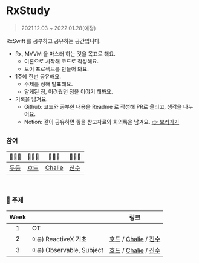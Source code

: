 # RxStudy

> 2021.12.03 ~ 2022.01.28(예정)

RxSwift 를 공부하고 공유하는 공간입니다.

- Rx, MVVM 을 마스터 하는 것을 목표로 해요.
  - 이론으로 시작해 코드로 작성해요.
  - 토이 프로젝트를 만들어 봐요.
- 1주에 한번 공유해요.
  - 주제를 정해 발표해요.
  - 알게된 점, 어려웠던 점을 이야기 해봐요.
- 기록을 남겨요.
  - Github: 코드와 공부한 내용을 Readme 로 작성해 PR로 올리고, 생각을 나누어요.
  - Notion: 같이 공유하면 좋을 참고자료와 회의록을 남겨요. [👉 보러가기](https://cookie-giant-a00.notion.site/RxStudy-8900234b5aa84db6af25d29715b6bddc)
    <br/>

### 참여

| 🧑🏻‍💻                               | 👨🏻‍💻                                 | 🧑🏻‍💻                                 | 👩🏼‍💻                                  |
| ----------------------------------- | ---------------------------------- | ------------------------------------- | ----------------------------------- |
| [두둥](https://github.com/chicazic) | [호드](https://github.com/herohjk) | [Chalie](https://github.com/chalie00) | [진수](https://github.com/Jinsujin) |

<br/>

### 📄 주제

| Week |                             | 링크                                                                                                                 |
| :--: | --------------------------- | -------------------------------------------------------------------------------------------------------------------- |
|  1   | OT                          |
|  2   | `이론`) ReactiveX 기초      | [호드](1.ReactiveX-basic/herohjk/) / [Chalie](1.ReactiveX-basic/chaile/) / [진수](1.ReactiveX-basic/jinsu/)          |
|  3   | `이론`) Observable, Subject | [호드](2.Observable-Subject/herohjk/) / [Chalie](2.Observable-Subject/chaile/) / [진수](2.Observable-Subject/jinsu/) |
